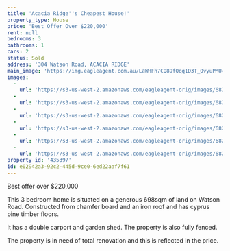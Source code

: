 ```yaml
---
title: 'Acacia Ridge''s Cheapest House!'
property_type: House
price: 'Best Offer Over $220,000'
rent: null
bedrooms: 3
bathrooms: 1
cars: 2
status: Sold
address: '304 Watson Road, ACACIA RIDGE'
main_image: 'https://img.eagleagent.com.au/LaWHFh7CQ89fQqq1D3T_OvyuPMU=/1280x854/smart/https://s3-us-west-2.amazonaws.com/eagleagent-orig/images/6824127/115830403-image-M.jpg'
images:
  -
    url: 'https://s3-us-west-2.amazonaws.com/eagleagent-orig/images/6824132/115830403-image-E.jpg'
  -
    url: 'https://s3-us-west-2.amazonaws.com/eagleagent-orig/images/6824131/115830403-image-D.jpg'
  -
    url: 'https://s3-us-west-2.amazonaws.com/eagleagent-orig/images/6824130/115830403-image-C.jpg'
  -
    url: 'https://s3-us-west-2.amazonaws.com/eagleagent-orig/images/6824129/115830403-image-B.jpg'
  -
    url: 'https://s3-us-west-2.amazonaws.com/eagleagent-orig/images/6824128/115830403-image-A.jpg'
  -
    url: 'https://s3-us-west-2.amazonaws.com/eagleagent-orig/images/6824127/115830403-image-M.jpg'
property_id: '435397'
id: e02942a3-92c2-445d-9ce0-6ed22aaf7f61
---
```

Best offer over $220,000

This 3 bedroom home is situated on a generous 698sqm of land on Watson Road.  Constructed from chamfer board and an iron roof and has cyprus pine timber floors.

It has a double carport and garden shed. The property is also fully fenced.

The property is in need of total renovation and this is reflected in the price.